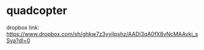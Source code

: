 # quadcopter

dropbox link: https://www.dropbox.com/sh/ghkw7z3yvjlpshz/AADj3qA0fX8vNcMAAvki_sSya?dl=0